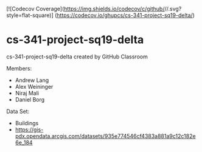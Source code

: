 [![Codecov Coverage](https://img.shields.io/codecov/c/github/<Github
Username>/<Repository Name>/<Branch Name>.svg?style=flat-square)]
(https://codecov.io/ghupcs/cs-341-project-sq19-delta/)

# cs-341-project-sq19-delta
cs-341-project-sq19-delta created by GitHub Classroom

Members:
- Andrew Lang
- Alex Weininger
- Niraj Mali
- Daniel Borg

Data Set:
- Buildings
- https://gis-pdx.opendata.arcgis.com/datasets/935e774546cf4383a881a9c12c182e6e_184
